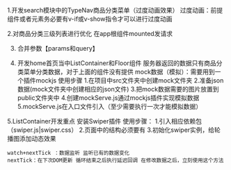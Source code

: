 1.开发search模块中的TypeNav商品分类菜单（过度动画效果）
过度动画：前提组件或者元素务必要有v-if或v-show指令才可以进行过度动画

2.对商品分类三级列表进行优化
	在app根组件mounted发请求

3. 合并参数【params和query】

4. 开发home首页当中ListContainer和Floor组件
	服务器返回的数据只有商品分类菜单分类数据，对于上面的组件没有提供
	mock数据（模拟）：需要用到一个插件mockjs
	使用步骤
	1.在项目中src文件夹中创建mock文件夹
	2.准备json数据(mock文件夹中创建相应的json文件)
	3.把mock数据需要的图片放置到public文件夹中
	4.创建mockServe.js通过mockjs插件实现模拟数据
	5.mockServe.js在入口文件引入（至少需要执行一次才能模拟数据）
	
5.ListContainer开发重点
	安装Swiper插件
	使用步骤：
	1.引入相应依赖包（swiper.js|swiper.css）
	2.页面中的结构必须要有
	3.初始化swiper实例，给轮播图添加动态效果
	
	watch+nextTick ：数据监听 监听已有的数据变化
	nextTick：在下次DOM更新 循环结束之后执行延迟回调 在修改数据之后，立刻使用这个方法